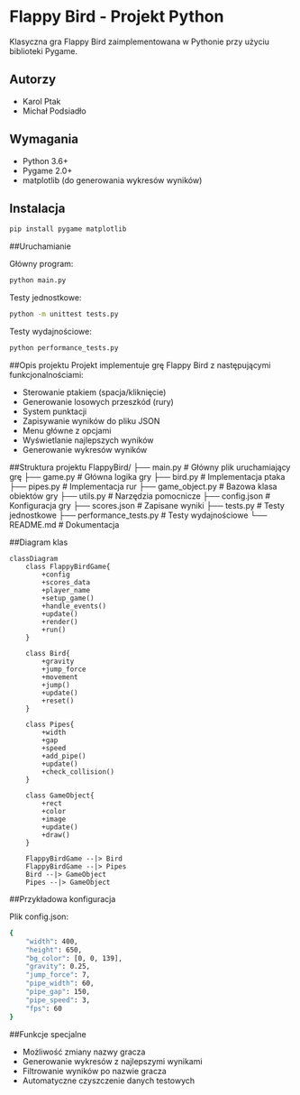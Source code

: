 # Flappy Bird - Projekt Python

Klasyczna gra Flappy Bird zaimplementowana w Pythonie przy użyciu biblioteki Pygame.

## Autorzy
- Karol Ptak
- Michał Podsiadło

## Wymagania
- Python 3.6+
- Pygame 2.0+
- matplotlib (do generowania wykresów wyników)

## Instalacja
```bash
pip install pygame matplotlib
```

##Uruchamianie

Główny program:
```bash
python main.py
```

Testy jednostkowe:
```bash
python -m unittest tests.py
```

Testy wydajnościowe:
```bash
python performance_tests.py
```

##Opis projektu
Projekt implementuje grę Flappy Bird z następującymi funkcjonalnościami:
- Sterowanie ptakiem (spacja/kliknięcie)
- Generowanie losowych przeszkód (rury)
- System punktacji
- Zapisywanie wyników do pliku JSON
- Menu główne z opcjami
- Wyświetlanie najlepszych wyników
- Generowanie wykresów wyników

##Struktura projektu
FlappyBird/
├── main.py            # Główny plik uruchamiający grę
├── game.py            # Główna logika gry
├── bird.py            # Implementacja ptaka
├── pipes.py           # Implementacja rur
├── game_object.py     # Bazowa klasa obiektów gry
├── utils.py           # Narzędzia pomocnicze
├── config.json        # Konfiguracja gry
├── scores.json        # Zapisane wyniki
├── tests.py           # Testy jednostkowe
├── performance_tests.py # Testy wydajnościowe
└── README.md          # Dokumentacja

##Diagram klas
```mermaid
classDiagram
    class FlappyBirdGame{
        +config
        +scores_data
        +player_name
        +setup_game()
        +handle_events()
        +update()
        +render()
        +run()
    }
    
    class Bird{
        +gravity
        +jump_force
        +movement
        +jump()
        +update()
        +reset()
    }
    
    class Pipes{
        +width
        +gap
        +speed
        +add_pipe()
        +update()
        +check_collision()
    }
    
    class GameObject{
        +rect
        +color
        +image
        +update()
        +draw()
    }
    
    FlappyBirdGame --|> Bird
    FlappyBirdGame --|> Pipes
    Bird --|> GameObject
    Pipes --|> GameObject
```

##Przykładowa konfiguracja

Plik config.json:
```bash
{
    "width": 400,
    "height": 650,
    "bg_color": [0, 0, 139],
    "gravity": 0.25,
    "jump_force": 7,
    "pipe_width": 60,
    "pipe_gap": 150,
    "pipe_speed": 3,
    "fps": 60
}
```

##Funkcje specjalne

- Możliwość zmiany nazwy gracza
- Generowanie wykresów z najlepszymi wynikami
- Filtrowanie wyników po nazwie gracza
- Automatyczne czyszczenie danych testowych
